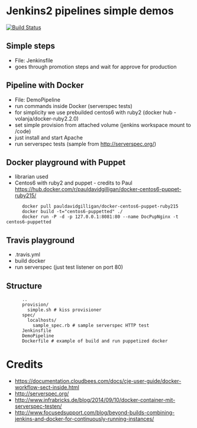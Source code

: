 # Jenkins2 pipelines simple demos

[![Build Status](https://travis-ci.org/VAdamec/pipelinetest.svg?branch=master)](https://travis-ci.org/VAdamec/pipelinetest)

## Simple steps
* File: Jenkinsfile
 * goes through promotion steps and wait for approve for production

## Pipeline with Docker
* File: DemoPipeline
 * run commands inside Docker (serverspec tests)
 * for simplicity we use prebuilded centos6 with ruby2 (docker hub - volanja/docker-ruby2.2.0)
* set simple provision from attached volume (jenkins workspace mount to /code)
 * just install and start Apache
* run serverspec tests (sample from http://serverspec.org/)

## Docker playground with Puppet
* librarian used
* Centos6 with ruby2 and puppet - credits to Paul https://hub.docker.com/r/pauldavidgilligan/docker-centos6-puppet-ruby215/

```
      docker pull pauldavidgilligan/docker-centos6-puppet-ruby215
      docker build -t="centos6-puppetted" ./
      docker run -P -d -p 127.0.0.1:8081:80 --name DocPupNginx -t centos6-puppetted
```
## Travis playground
* .travis.yml
 * build docker
 * run serverspec (just test listener on port 80)

## Structure

```
      ..
      provision/
        simple.sh # kiss provisioner
      spec/
        localhosts/
          sample_spec.rb # sample serverspec HTTP test
      Jenkinsfile
      DemoPipeline
      Dockerfile # example of build and run puppetized docker
```

# Credits
* https://documentation.cloudbees.com/docs/cje-user-guide/docker-workflow-sect-inside.html
* http://serverspec.org/
* http://www.infrabricks.de/blog/2014/09/10/docker-container-mit-serverspec-testen/
* http://www.focusedsupport.com/blog/beyond-builds-combining-jenkins-and-docker-for-continuously-running-instances/
